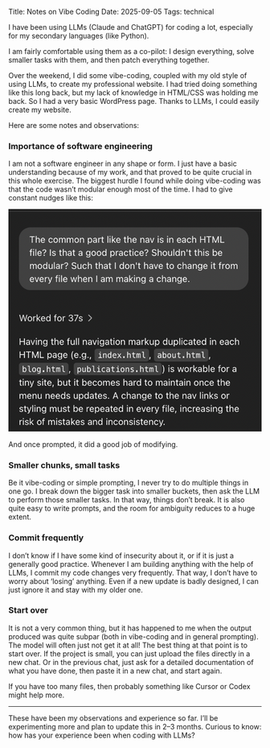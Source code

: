 Title: Notes on Vibe Coding
Date: 2025-09-05
Tags: technical


I have been using LLMs (Claude and ChatGPT) for coding a lot, especially for my secondary languages (like Python).

I am fairly comfortable using them as a co-pilot: I design everything, solve smaller tasks with them, and then patch everything together.

Over the weekend, I did some vibe-coding, coupled with my old style of using LLMs, to create my professional website. I had tried doing something like this long back, but my lack of knowledge in HTML/CSS was holding me back. So I had a very basic WordPress page. Thanks to LLMs, I could easily create my website.

Here are some notes and observations:

<h3>Importance of software engineering</h3>

I am not a software engineer in any shape or form. I just have a basic understanding because of my work, and that proved to be quite crucial in this whole exercise. The biggest hurdle I found while doing vibe-coding was that the code wasn’t modular enough most of the time. I had to give constant nudges like this:

[![Don't just vibe code.](/images/posts/2025-09-05-notes-vibecoding/vibe_nudge.png)](/images/posts/2025-09-05-notes-vibecoding/vibe_nudge.png)


And once prompted, it did a good job of modifying.

<h3>Smaller chunks, small tasks</h3>

Be it vibe-coding or simple prompting, I never try to do multiple things in one go. I break down the bigger task into smaller buckets, then ask the LLM to perform those smaller tasks. In that way, things don’t break. It is also quite easy to write prompts, and the room for ambiguity reduces to a huge extent.

<h3>Commit frequently</h3>

I don’t know if I have some kind of insecurity about it, or if it is just a generally good practice. Whenever I am building anything with the help of LLMs, I commit my code changes very frequently. That way, I don’t have to worry about ‘losing’ anything. Even if a new update is badly designed, I can just ignore it and stay with my older one.

<h3>Start over</h3>

It is not a very common thing, but it has happened to me when the output produced was quite subpar (both in vibe-coding and in general prompting). The model will often just not get it at all! The best thing at that point is to start over. If the project is small, you can just upload the files directly in a new chat. Or in the previous chat, just ask for a detailed documentation of what you have done, then paste it in a new chat, and start again.  

If you have too many files, then probably something like Cursor or Codex might help more.

---

These have been my observations and experience so far. I’ll be experimenting more and plan to update this in 2–3 months. Curious to know: how has your experience been when coding with LLMs?
